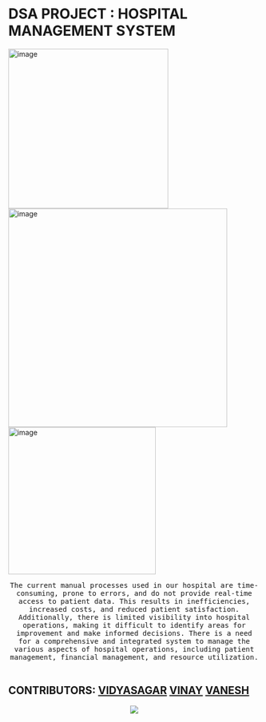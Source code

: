 # DSA PROJECT : HOSPITAL MANAGEMENT SYSTEM

<img width="320" alt="image" src="https://user-images.githubusercontent.com/110724849/220171835-bf1e9ef9-db8c-4daa-8360-c18a01c773ec.png"><img width="438" alt="image" src="https://user-images.githubusercontent.com/110724849/220171930-a480672f-249f-4595-940f-f771dc994a38.png"><img width="295" alt="image" src="https://user-images.githubusercontent.com/110724849/220172027-8eba04ad-5232-4b27-b13f-1bf00ae2ffbc.png">





 
                                                                            

                                                                                                                   

<p align="center">
  <samp>
The current manual processes used in our hospital are time-consuming, prone to errors, and do not provide real-time access to patient data. This results in inefficiencies, increased costs, and reduced patient satisfaction. Additionally, there is limited visibility into hospital operations, making it difficult to identify areas for improvement and make informed decisions. There is a need for a comprehensive and integrated system to manage the various aspects of hospital operations, including patient management, financial management, and resource utilization.
  </samp>
  <br/>
  <br/>
</p>

## CONTRIBUTORS:  [VIDYASAGAR](https://github.com/tmsagarofficial) [VINAY](https://github.com/vinay-s36) [VANESH](https://github.com/Vanesh37)
<p align="center">
<a href="https://github.com/tmsagarofficial/DSA-PROJECT/graphs/contributors">
  <img src="https://contrib.rocks/image?repo=tmsagarofficial/DSA-PROJECT" />
</a>
</p>



